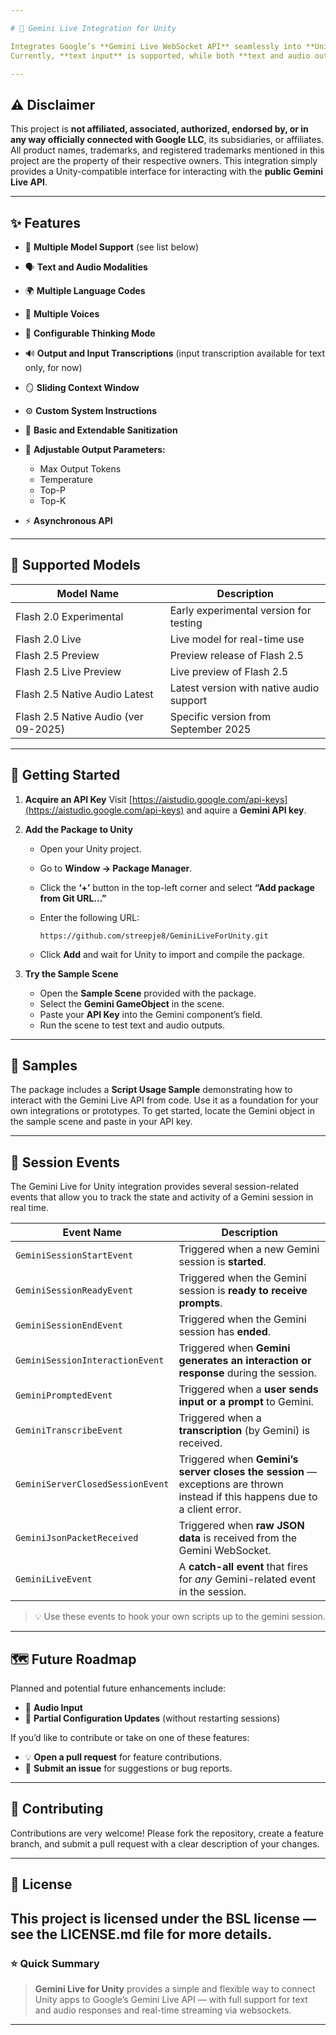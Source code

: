 ```yaml
---

# 🌌 Gemini Live Integration for Unity

Integrates Google’s **Gemini Live WebSocket API** seamlessly into **Unity** projects using C#.
Currently, **text input** is supported, while both **text and audio outputs** are available. Audio output is streamed in real time via WebSocket.

---
```


## ⚠️ Disclaimer

This project is **not affiliated, associated, authorized, endorsed by, or in any way officially connected with Google LLC**, its subsidiaries, or affiliates.
All product names, trademarks, and registered trademarks mentioned in this project are the property of their respective owners.
This integration simply provides a Unity-compatible interface for interacting with the **public Gemini Live API**.

---
## ✨ Features

* 🎯 **Multiple Model Support** (see list below)
* 🗣️ **Text and Audio Modalities**
* 🌍 **Multiple Language Codes**
* 🎵 **Multiple Voices**
* 🧠 **Configurable Thinking Mode**
* 🔊 **Output and Input Transcriptions** (input transcription available for text only, for now)
* 🪞 **Sliding Context Window**
* ⚙️ **Custom System Instructions**
* 🧼 **Basic and Extendable Sanitization**
* 📏 **Adjustable Output Parameters:**

  * Max Output Tokens
  * Temperature
  * Top-P
  * Top-K
* ⚡ **Asynchronous API**

---

## 🧩 Supported Models

| Model Name                           | Description                              |
| ------------------------------------ | ---------------------------------------- |
| Flash 2.0 Experimental               | Early experimental version for testing   |
| Flash 2.0 Live                       | Live model for real-time use             |
| Flash 2.5 Preview                    | Preview release of Flash 2.5             |
| Flash 2.5 Live Preview               | Live preview of Flash 2.5                |
| Flash 2.5 Native Audio Latest        | Latest version with native audio support |
| Flash 2.5 Native Audio (ver 09-2025) | Specific version from September 2025     |

---

## 🚀 Getting Started

1. **Acquire an API Key**
   Visit [https://aistudio.google.com/api-keys](https://aistudio.google.com/api-keys) and aquire a **Gemini API key**.

2. **Add the Package to Unity**

   * Open your Unity project.
   * Go to **Window → Package Manager**.
   * Click the **‘+’** button in the top-left corner and select **“Add package from Git URL…”**
   * Enter the following URL:

     ```
     https://github.com/streepje8/GeminiLiveForUnity.git
     ```
   * Click **Add** and wait for Unity to import and compile the package.

3. **Try the Sample Scene**

   * Open the **Sample Scene** provided with the package.
   * Select the **Gemini GameObject** in the scene.
   * Paste your **API Key** into the Gemini component’s field.
   * Run the scene to test text and audio outputs.

---

## 🧠 Samples

The package includes a **Script Usage Sample** demonstrating how to interact with the Gemini Live API from code.
Use it as a foundation for your own integrations or prototypes. To get started, locate the Gemini object in the sample scene and paste in your API key.

---
## 🧩 Session Events

The Gemini Live for Unity integration provides several session-related events that allow you to track the state and activity of a Gemini session in real time.

| **Event Name** | **Description** |
|-----------------|-----------------|
| `GeminiSessionStartEvent` | Triggered when a new Gemini session is **started**. |
| `GeminiSessionReadyEvent` | Triggered when the Gemini session is **ready to receive prompts**. |
| `GeminiSessionEndEvent` | Triggered when the Gemini session has **ended**. |
| `GeminiSessionInteractionEvent` | Triggered when **Gemini generates an interaction or response** during the session. |
| `GeminiPromptedEvent` | Triggered when a **user sends input or a prompt** to Gemini. |
| `GeminiTranscribeEvent` | Triggered when a **transcription** (by Gemini) is received. |
| `GeminiServerClosedSessionEvent` | Triggered when **Gemini’s server closes the session** — exceptions are thrown instead if this happens due to a client error. |
| `GeminiJsonPacketReceived` | Triggered when **raw JSON data** is received from the Gemini WebSocket. |
| `GeminiLiveEvent` | A **catch-all event** that fires for *any* Gemini-related event in the session. |

> 💡 Use these events to hook your own scripts up to the gemini session.
---

## 🗺️ Future Roadmap

Planned and potential future enhancements include:

* 🎤 **Audio Input**
* 🔁 **Partial Configuration Updates** (without restarting sessions)

If you’d like to contribute or take on one of these features:

* 💡 **Open a pull request** for feature contributions.
* 🧾 **Submit an issue** for suggestions or bug reports.

---

## 💬 Contributing

Contributions are very welcome!
Please fork the repository, create a feature branch, and submit a pull request with a clear description of your changes.

---

## 📄 License

This project is licensed under the BSL license — see the LICENSE.md file for more details.
---

### ⭐️ Quick Summary

> **Gemini Live for Unity** provides a simple and flexible way to connect Unity apps to Google’s Gemini Live API — with full support for text and audio responses and real-time streaming via websockets.
---
